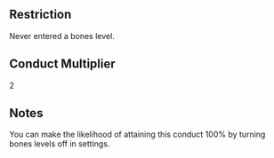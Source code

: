 ## Restriction


Never entered a bones level.


## Conduct Multiplier


2


## Notes


You can make the likelihood of attaining this conduct 100% by turning bones levels off in settings.